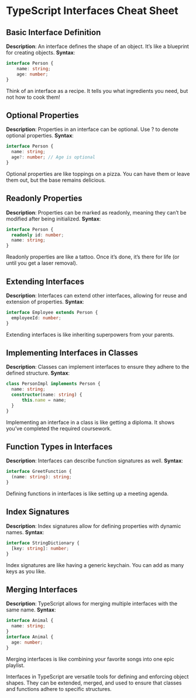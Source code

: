 # TypeScript Interfaces Cheat Sheet

## Basic Interface Definition
**Description**: An interface defines the shape of an object. It’s like a blueprint for creating objects. 
**Syntax**:
  ```typescript
  interface Person {
      name: string;
      age: number;
  }
  ```
Think of an interface as a recipe. It tells you what ingredients you need, but not how to cook them!

## Optional Properties
**Description**: Properties in an interface can be optional. Use ? to denote optional properties.
**Syntax**:
  ```typescript
  interface Person {
    name: string;
    age?: number; // Age is optional
  }
  ```
Optional properties are like toppings on a pizza. You can have them or leave them out, but the base remains delicious.

## Readonly Properties
**Description**: Properties can be marked as readonly, meaning they can’t be modified after being initialized.
**Syntax**:
  ```typescript
  interface Person {
    readonly id: number;
    name: string;
  }
  ```
Readonly properties are like a tattoo. Once it’s done, it’s there for life (or until you get a laser removal).

## Extending Interfaces
**Description**: Interfaces can extend other interfaces, allowing for reuse and extension of properties.
**Syntax**:
  ```typescript
  interface Employee extends Person {
    employeeId: number;
  }
  ```
Extending interfaces is like inheriting superpowers from your parents.

## Implementing Interfaces in Classes
**Description**: Classes can implement interfaces to ensure they adhere to the defined structure.
**Syntax**:
  ```typescript
  class PersonImpl implements Person {
    name: string;
    constructor(name: string) {
        this.name = name;
    }
  }
  ```
Implementing an interface in a class is like getting a diploma. It shows you’ve completed the required coursework.

## Function Types in Interfaces
**Description**: Interfaces can describe function signatures as well.
**Syntax**:
  ```typescript
  interface GreetFunction {
    (name: string): string;
  }
  ```
Defining functions in interfaces is like setting up a meeting agenda.

## Index Signatures
**Description**: Index signatures allow for defining properties with dynamic names.
**Syntax**:
  ```typescript
  interface StringDictionary {
    [key: string]: number;
  }
  ```
Index signatures are like having a generic keychain. You can add as many keys as you like.

## Merging Interfaces
**Description**: TypeScript allows for merging multiple interfaces with the same name.
**Syntax**:
  ```typescript
  interface Animal {
    name: string;
  }
  interface Animal {
    age: number;
  }
  ```
Merging interfaces is like combining your favorite songs into one epic playlist. 

Interfaces in TypeScript are versatile tools for defining and enforcing object shapes. They can be extended, merged, and used to ensure that classes and functions adhere to specific structures.
